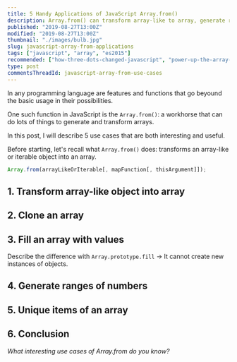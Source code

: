 ```yaml
---
title: 5 Handy Applications of JavaScript Array.from()
description: Array.from() can transform array-like to array, generate ranges, remove array duplicates, fill array with values and clone.
published: "2019-08-27T13:00Z"
modified: "2019-08-27T13:00Z"
thumbnail: "./images/bulb.jpg"
slug: javascript-array-from-applications
tags: ["javascript", "array", "es2015"]
recommended: ["how-three-dots-changed-javascript", "power-up-the-array-creation-in-javascript"]
type: post
commentsThreadId: javascript-array-from-use-cases
---
```


In any programming language are features and functions that go beyound the basic usage in their possibilities. 

One such function in JavaScript is the `Array.from()`: a workhorse that can do lots of things to generate and transform arrays.  

In this post, I will describe 5 use cases that are both interesting and useful.  

Before starting, let's recall what `Array.from()` does: transforms an array-like or iterable object into an array. 

```javascript
Array.from(arrayLikeOrIterable[, mapFunction[, thisArgument]]);
```



## 1. Transform array-like object into array

## 2. Clone an array

## 3. Fill an array with values

Describe the difference with `Array.prototype.fill` -> It cannot create new instances of objects.

## 4. Generate ranges of numbers

## 5. Unique items of an array

## 6. Conclusion

*What interesting use cases of Array.from do you know?*  